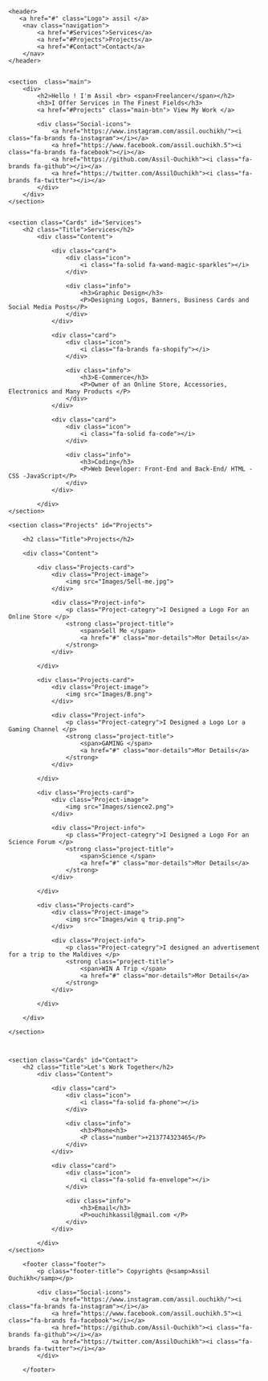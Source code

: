 <!DOCTYPE html>
<html lang="en">
<head>
    <meta charset="UTF-8">
    <meta http-equiv="X-UA-Compatible" content="IE=edge">
    <meta name="viewport" content="width=device-width, initial-scale=1.0">
    <link rel="stylesheet" href="https://cdnjs.cloudflare.com/ajax/libs/font-awesome/6.2.1/css/all.min.css">
    <link rel="stylesheet" href="style.css">
    <title>Assil Ouchikh </title>
</head>
<body>
    

    <header>
       <a href="#" class="Logo"> assil </a>
        <nav class="navigation">
            <a href="#Services">Services</a>
            <a href="#Projects">Projects</a>
            <a href="#Contact">Contact</a>
        </nav>
    </header>


    <section  class="main">
        <div>
            <h2>Hello ! I'm Assil <br> <span>Freelancer</span></h2>
            <h3>I Offer Services in The Finest Fields</h3>
            <a href="#Projects" class="main-btn"> View My Work </a>

            <div class="Social-icons">
                <a href="https://www.instagram.com/assil.ouchikh/"><i class="fa-brands fa-instagram"></i></a>
                <a href="https://www.facebook.com/assil.ouchikh.5"><i class="fa-brands fa-facebook"></i></a>
                <a href="https://github.com/Assil-Ouchikh"><i class="fa-brands fa-github"></i></a>
                <a href="https://twitter.com/AssilOuchikh"><i class="fa-brands fa-twitter"></i></a>
            </div>
        </div>
    </section>


    <section class="Cards" id="Services">
        <h2 class="Title">Services</h2>
            <div class="Content">

                <div class="card">
                    <div class="icon">
                        <i class="fa-solid fa-wand-magic-sparkles"></i>
                    </div>

                    <div class="info">
                        <h3>Graphic Design</h3>
                        <P>Designing Logos, Banners, Business Cards and Social Media Posts</P>
                    </div>
                </div>

                <div class="card">
                    <div class="icon">
                        <i class="fa-brands fa-shopify"></i>
                    </div>

                    <div class="info">
                        <h3>E-Commerce</h3>
                        <P>Owner of an Online Store, Accessories, Electronics and Many Products </P>
                    </div>
                </div>

                <div class="card">
                    <div class="icon">
                        <i class="fa-solid fa-code"></i>
                    </div>

                    <div class="info">
                        <h3>Coding</h3>
                        <P>Web Developer: Front-End and Back-End/ HTML -CSS -JavaScript</P>
                    </div>
                </div>

            </div>
    </section>

    <section class="Projects" id="Projects">

        <h2 class="Title">Projects</h2>

        <div class="Content">

            <div class="Projects-card">
                <div class="Project-image">
                    <img src="Images/Sell-me.jpg">
                </div>

                <div class="Project-info">
                    <p class="Project-categry">I Designed a Logo For an Online Store </p>
                    <strong class="project-title">
                        <span>Sell Me </span>
                        <a href="#" class="mor-details">Mor Details</a>
                    </strong>
                </div>

            </div>

            <div class="Projects-card">
                <div class="Project-image">
                    <img src="Images/B.png">
                </div>

                <div class="Project-info">
                    <p class="Project-categry">I Designed a Logo Lor a Gaming Channel </p>
                    <strong class="project-title">
                        <span>GAMING </span>
                        <a href="#" class="mor-details">Mor Details</a>
                    </strong>
                </div>

            </div>

            <div class="Projects-card">
                <div class="Project-image">
                    <img src="Images/sience2.png">
                </div>

                <div class="Project-info">
                    <p class="Project-categry">I Designed a Logo For an Science Forum </p>
                    <strong class="project-title">
                        <span>Science </span>
                        <a href="#" class="mor-details">Mor Details</a>
                    </strong>
                </div>

            </div>

            <div class="Projects-card">
                <div class="Project-image">
                    <img src="Images/win q trip.png">
                </div>

                <div class="Project-info">
                    <p class="Project-categry">I designed an advertisement for a trip to the Maldives </p>
                    <strong class="project-title">
                        <span>WIN A Trip </span>
                        <a href="#" class="mor-details">Mor Details</a>
                    </strong>
                </div>

            </div>
            
        </div>

    </section>



    <section class="Cards" id="Contact">
        <h2 class="Title">Let's Work Together</h2>
            <div class="Content">

                <div class="card">
                    <div class="icon">
                        <i class="fa-solid fa-phone"></i>
                    </div>

                    <div class="info">
                        <h3>Phone<h3>
                        <P class="number">+213774323465</P>
                    </div>
                </div>

                <div class="card">
                    <div class="icon">
                        <i class="fa-solid fa-envelope"></i>
                    </div>

                    <div class="info">
                        <h3>Email</h3>
                        <P>ouchihkassil@gmail.com </P>
                    </div>
                </div>

            </div>
    </section>

        <footer class="footer">
            <p class="footer-title"> Copyrights @<samp>Assil Ouchikh</samp></p>

            <div class="Social-icons">
                <a href="https://www.instagram.com/assil.ouchikh/"><i class="fa-brands fa-instagram"></i></a>
                <a href="https://www.facebook.com/assil.ouchikh.5"><i class="fa-brands fa-facebook"></i></a>
                <a href="https://github.com/Assil-Ouchikh"><i class="fa-brands fa-github"></i></a>
                <a href="https://twitter.com/AssilOuchikh"><i class="fa-brands fa-twitter"></i></a>
            </div>

        </footer>
 </body>
 </html>
